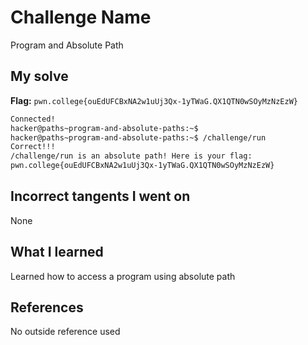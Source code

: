 # Challenge Name
Program and Absolute Path

## My solve
**Flag:** `pwn.college{ouEdUFCBxNA2w1uUj3Qx-1yTWaG.QX1QTN0wSOyMzNzEzW}`

```bash
Connected!
hacker@paths~program-and-absolute-paths:~$
hacker@paths~program-and-absolute-paths:~$ /challenge/run
Correct!!!
/challenge/run is an absolute path! Here is your flag:
pwn.college{ouEdUFCBxNA2w1uUj3Qx-1yTWaG.QX1QTN0wSOyMzNzEzW}
```
## Incorrect tangents I went on
None

## What I learned
Learned how to access a program using absolute path

## References 
No outside reference used
